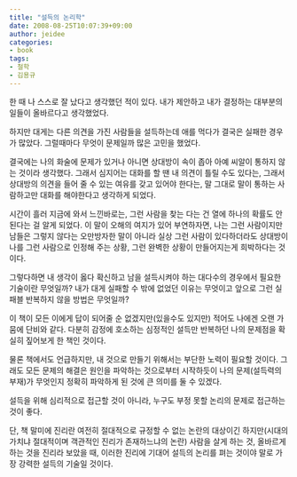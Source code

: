 ```yaml
---
title: "설득의 논리학"
date: 2008-08-25T10:07:39+09:00
author: jeidee
categories:
- book
tags:
- 철학
- 김용규
---
```


 한 때 나 스스로 잘 났다고 생각했던 적이 있다. 내가 제안하고 내가 결정하는 대부분의 일들이 올바르다고 생각했었다.

 하지만 대게는 다른 의견을 가진 사람들을 설득하는데 애를 먹다가 결국은 실패한 경우가 많았다. 그럴때마다 무엇이 문제일까 많은 고민을 했었다.

 결국에는 나의 화술에 문제가 있거나 아니면 상대방이 속이 좁아 아예 씨알이 통하지 않는 것이라 생각했다. 그래서 심지어는 대화를 할 땐 내 의견이 틀릴 수도 있다는, 그래서 상대방의 의견을 들어 줄 수 있는 여유를 갖고 있어야 한다는, 말 그대로 말이 통하는 사람하고만 대화를 해야한다고 생각하게 되었다.

 시간이 흘러 지금에 와서 느낀바로는, 그런 사람을 찾는 다는 건 열에 하나의 확률도 안 된다는 걸 알게 되었다. 이 말이 오해의 여지가 있어 부연하자면, 나는 그런 사람이지만 남들은 그렇지 않다는 오만방자한 말이 아니라 실상 그런 사람이 있다하더라도 상대방이 나를 그런 사람으로 인정해 주는 상황, 그런 완벽한 상황이 만들어지는게 희박하다는 것이다.

 그렇다하면 내 생각이 옳다 확신하고 남을 설득시켜야 하는 대다수의 경우에서 필요한 기술이란 무엇일까? 내가 대게 실패할 수 밖에 없었던 이유는 무엇이고 앞으로 그런 실패블 반복하지 않을 방법은 무엇일까?

 이 책이 모든 이에게 답이 되어줄 순 없겠지만(있을수도 있지만) 적어도 나에겐 오랜 가뭄에 단비와 같다. 다분히 감정에 호소하는 심정적인 설득만 반복하던 나의 문제점을 확실히 짚어보게 한 책인 것이다.

 물론 책에서도 언급하지만, 내 것으로 만들기 위해서는 부단한 노력이 필요할 것이다. 그래도 모든 문제의 해결은 원인을 파악하는 것으로부터 시작하듯이 나의 문제(설득력의 부재)가 무엇인지 정확히 파악하게 된 것에 큰 의미를 둘 수 있겠다.

 설득을 위해 심리적으로 접근할 것이 아니라, 누구도 부정 못할 논리의 문제로 접근하는 것이 좋다.

 단, 책 말미에 진리란 여전히 절대적으로 규정할 수 없는 논란의 대상이긴 하지만(시대의 가치냐 절대적이며 객관적인 진리가 존재하느냐의 논란) 사람을 살게 하는 것, 올바르게 하는 것을 진리라 보았을 때, 이러한 진리에 기대어 설득의 논리를 펴는 것이야 말로 가장 강력한 설득의 기술일 것이다.